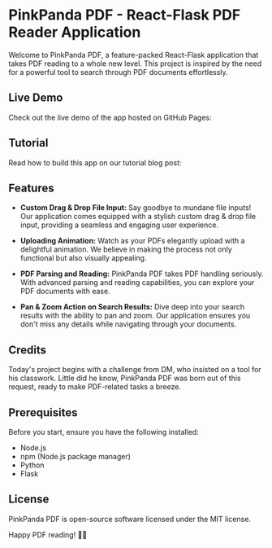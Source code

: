 # PinkPanda PDF - React-Flask PDF Reader Application

Welcome to PinkPanda PDF, a feature-packed React-Flask application that takes PDF reading to a whole new level. This project is inspired by the need for a powerful tool to search through PDF documents effortlessly.

## Live Demo

Check out the live demo of the app hosted on GitHub Pages:

## Tutorial

Read how to build this app on our tutorial blog post:

## Features
- **Custom Drag & Drop File Input:** Say goodbye to mundane file inputs! Our application comes equipped with a stylish custom drag & drop file input, providing a seamless and engaging user experience.

- **Uploading Animation:** Watch as your PDFs elegantly upload with a delightful animation. We believe in making the process not only functional but also visually appealing.

- **PDF Parsing and Reading:** PinkPanda PDF takes PDF handling seriously. With advanced parsing and reading capabilities, you can explore your PDF documents with ease.

- **Pan & Zoom Action on Search Results:** Dive deep into your search results with the ability to pan and zoom. Our application ensures you don't miss any details while navigating through your documents.

## Credits
Today's project begins with a challenge from DM, who insisted on a tool for his classwork. Little did he know, PinkPanda PDF was born out of this request, ready to make PDF-related tasks a breeze. 

## Prerequisites

Before you start, ensure you have the following installed:

- Node.js
- npm (Node.js package manager)
- Python
- Flask

## License
PinkPanda PDF is open-source software licensed under the MIT license.

Happy PDF reading! 🐼📄